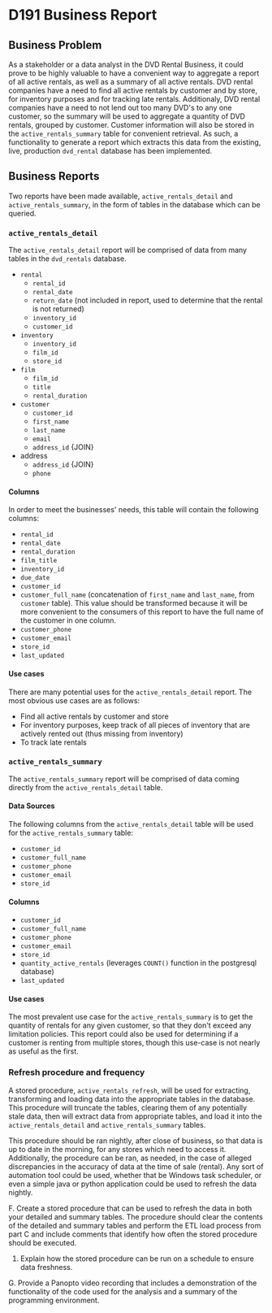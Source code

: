 # D191 Business Report

## Business Problem

As a stakeholder or a data analyst in the DVD Rental Business, it could prove to be highly valuable to have a convenient way to aggregate a report of all active rentals, as well as a summary of all active rentals. DVD rental companies have a need to find all active rentals by customer and by store, for inventory purposes and for tracking late rentals. Additionaly, DVD rental companies have a need to not lend out too many DVD's to any one customer, so the summary will be used to aggregate a quantity of DVD rentals, grouped by customer. Customer information will also be stored in the `active_rentals_summary` table for convenient retrieval. As such, a functionality to generate a report which extracts this data from the existing, live, production `dvd_rental` database has been implemented.

## Business Reports

Two reports have been made available, `active_rentals_detail` and `active_rentals_summary`, in the form of tables in the database which can be queried.

### `active_rentals_detail`

The `active_rentals_detail` report will be comprised of data from many tables in the `dvd_rentals` database.

- `rental`
  - `rental_id`
  - `rental_date`
  - `return_date` (not included in report, used to determine that the rental is not returned)
  - `inventory_id`
  - `customer_id`
- `inventory`
  - `inventory_id`
  - `film_id`
  - `store_id`
- `film`
  - `film_id`
  - `title`
  - `rental_duration`
- `customer`
  - `customer_id`
  - `first_name`
  - `last_name`
  - `email`
  - `address_id` {JOIN}
- address
  - `address_id` {JOIN}
  - `phone`

#### Columns

In order to meet the businesses' needs, this table will contain the following columns:

- `rental_id`
- `rental_date`
- `rental_duration`
- `film_title`
- `inventory_id`
- `due_date`
- `customer_id`
- `customer_full_name` (concatenation of `first_name` and `last_name`, from `customer` table). This value should be transformed because
  it will be more convenient to the consumers of this report to have the full name of the customer in one column.
- `customer_phone`
- `customer_email`
- `store_id`
- `last_updated`

#### Use cases

There are many potential uses for the `active_rentals_detail` report.
The most obvious use cases are as follows:

- Find all active rentals by customer and store
- For inventory purposes, keep track of all pieces of inventory that are actively rented out (thus missing from inventory)
- To track late rentals

### `active_rentals_summary`

The `active_rentals_summary` report will be comprised of data coming directly from the `active_rentals_detail` table.

#### Data Sources

The following columns from the `active_rentals_detail` table will be used for the `active_rentals_summary` table:

- `customer_id`
- `customer_full_name`
- `customer_phone`
- `customer_email`
- `store_id`

#### Columns

- `customer_id`
- `customer_full_name`
- `customer_phone`
- `customer_email`
- `store_id`
- `quantity_active_rentals` (leverages `COUNT()` function in the postgresql database)
- `last_updated`

#### Use cases

The most prevalent use case for the `active_rentals_summary` is to get the quantity of rentals for any given customer, so that they don't exceed any limitation policies. This report could also be used for determining if a customer is renting from multiple stores, though this use-case is not nearly as useful as the first.

### Refresh procedure and frequency

A stored procedure, `active_rentals_refresh`, will be used for extracting, transforming and loading data into the appropriate tables in the database. This procedure will truncate the tables, clearing them of any potentially stale data, then will extract data from appropriate tables, and load it into the `active_rentals_detail` and `active_rentals_summary` tables.

This procedure should be ran nightly, after close of business, so that data is up to date in the morning, for any stores which need to access it. Additionally, the procedure can be ran, as needed, in the case of alleged discrepancies in the accuracy of data at the time of sale (rental). Any sort of automation tool could be used, whether that be Windows task scheduler, or even a simple java or python application could be used to refresh the data nightly.

F. Create a stored procedure that can be used to refresh the data in both your detailed and summary tables. The procedure should clear the contents of the detailed and summary tables and perform the ETL load process from part C and include comments that identify how often the stored procedure should be executed.

1.  Explain how the stored procedure can be run on a schedule to ensure data freshness.

G. Provide a Panopto video recording that includes a demonstration of the functionality of the code used for the analysis and a summary of the programming environment.
